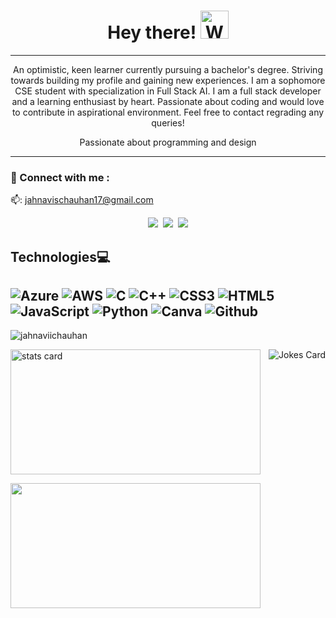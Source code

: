  
  <h1 align="center">Hey there!
  <img src="https://raw.githubusercontent.com/nixin72/nixin72/master/wave.gif" 
         alt="Waving hand animated gif"
         height="45"
         width="45" />
</h1>


-------------------------------------------------------------------------------------------------------------------------------------------------------------------

<p  align='center'>An optimistic, keen learner currently pursuing a bachelor's degree. Striving towards building my profile and gaining new experiences. I am a sophomore CSE student with specialization in Full Stack AI.
I am a full stack developer and a learning enthusiast by heart. Passionate about coding and would love to contribute in aspirational environment. 
Feel free to contact regrading any queries!</p>

<p>

 
</p>
<p align='center'>
  Passionate about programming and design</b> 
</p>

-------------------------------------------------------------------------------------------------------------------------------------------------------------------

### :open_file_folder: Connect with me :

📫: jahnavischauhan17@gmail.com


<p align='center'>
  <a href="https://www.linkedin.com/in/jahnavischauhan17/"><img src="https://img.shields.io/badge/linkedin-%230077B5.svg?&style=for-the-badge&logo=linkedin&logoColor=white" /></a>&nbsp;
   <a href=""https://instagram.com/jahnavichauhan_"><img src="https://img.shields.io/badge/Instagram-E4405F?style=for-the-badge&logo=instagram&logoColor=white"/></a>&nbsp;
   <a href="https://twitter.com/jahnavichauhann"><img src="https://img.shields.io/badge/twitter-%231DA1F2.svg?&style=for-the-badge&logo=twitter&logoColor=white" /> </a></p>

## Technologies💻

![Azure](https://img.shields.io/badge/azure-%230072C6.svg?style=for-the-badge&logo=azure-devops&logoColor=white) ![AWS](https://img.shields.io/badge/AWS-%23FF9900.svg?style=for-the-badge&logo=amazon-aws&logoColor=white) ![C](https://img.shields.io/badge/c-%2300599C.svg?style=for-the-badge&logo=c&logoColor=white) ![C++](https://img.shields.io/badge/c++-%2300599C.svg?style=for-the-badge&logo=c%2B%2B&logoColor=white) ![CSS3](https://img.shields.io/badge/css3-%231572B6.svg?style=for-the-badge&logo=css3&logoColor=white) ![HTML5](https://img.shields.io/badge/html5-%23E34F26.svg?style=for-the-badge&logo=html5&logoColor=white) ![JavaScript](https://img.shields.io/badge/javascript-%23323330.svg?style=for-the-badge&logo=javascript&logoColor=%23F7DF1E) ![Python](https://img.shields.io/badge/python-3670A0?style=for-the-badge&logo=python&logoColor=ffdd54) ![Canva](https://img.shields.io/badge/Canva-%2300C4CC.svg?style=for-the-badge&logo=Canva&logoColor=white) ![Github](https://img.shields.io/badge/GitHub-100000?style=for-the-badge&logo=github&logoColor=white)
-------------------------------------------------------------------------------------------------------------------------------------------------------------------

<p align="left"> <img src="https://komarev.com/ghpvc/?username=jahnaviichauhan&label=Profile%20views&color=0e75b6&style=flat" alt="jahnaviichauhan" /> </p>
<p><p>
  <img align="right" src="https://readme-jokes.vercel.app/api?hideBorder&theme=tokyonight" alt="Jokes Card" />
</p>
<img align= "center" alt= "stats card" height="200px" width="400" src="https://streak-stats.demolab.com/?user=jahnaviichauhan&theme=react&hide_border=true&date_format=j%20M%5B%20Y%5D">


<p>
</p>
<img align= "center" height="200px" width="400" src="https://github-readme-stats.vercel.app/api/top-langs/?username=jahnaviichauhan&theme=react&layout=compact&hide_border=true" />
</p>



